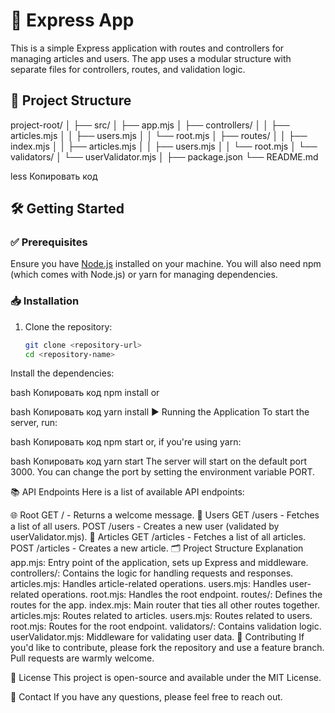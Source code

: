 # 🚀 Express App

This is a simple Express application with routes and controllers for managing articles and users. The app uses a modular structure with separate files for controllers, routes, and validation logic.

## 📁 Project Structure

project-root/ │ ├── src/ │ ├── app.mjs │ ├── controllers/ │ │ ├── articles.mjs │ │ ├── users.mjs │ │ └── root.mjs │ ├── routes/ │ │ ├── index.mjs │ │ ├── articles.mjs │ │ ├── users.mjs │ │ └── root.mjs │ └── validators/ │ └── userValidator.mjs │ ├── package.json └── README.md

less
Копировать код

## 🛠️ Getting Started

### ✅ Prerequisites

Ensure you have [Node.js](https://nodejs.org/) installed on your machine. You will also need npm (which comes with Node.js) or yarn for managing dependencies.

### 📥 Installation

1. Clone the repository:

   ```bash
   git clone <repository-url>
   cd <repository-name>
Install the dependencies:

bash
Копировать код
npm install
or

bash
Копировать код
yarn install
▶️ Running the Application
To start the server, run:

bash
Копировать код
npm start
or, if you're using yarn:

bash
Копировать код
yarn start
The server will start on the default port 3000. You can change the port by setting the environment variable PORT.

📚 API Endpoints
Here is a list of available API endpoints:

🌐 Root
GET / - Returns a welcome message.
👥 Users
GET /users - Fetches a list of all users.
POST /users - Creates a new user (validated by userValidator.mjs).
📝 Articles
GET /articles - Fetches a list of all articles.
POST /articles - Creates a new article.
🗂️ Project Structure Explanation
app.mjs: Entry point of the application, sets up Express and middleware.
controllers/: Contains the logic for handling requests and responses.
articles.mjs: Handles article-related operations.
users.mjs: Handles user-related operations.
root.mjs: Handles the root endpoint.
routes/: Defines the routes for the app.
index.mjs: Main router that ties all other routes together.
articles.mjs: Routes related to articles.
users.mjs: Routes related to users.
root.mjs: Routes for the root endpoint.
validators/: Contains validation logic.
userValidator.mjs: Middleware for validating user data.
🤝 Contributing
If you'd like to contribute, please fork the repository and use a feature branch. Pull requests are warmly welcome.

📄 License
This project is open-source and available under the MIT License.

📧 Contact
If you have any questions, please feel free to reach out.